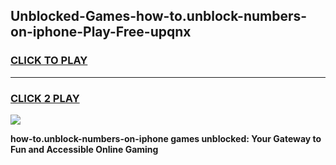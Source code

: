 
## Unblocked-Games-how-to.unblock-numbers-on-iphone-Play-Free-upqnx
<h3>
<a href="https://premium76.site?title=how-to.unblock-numbers-on-iphone&ref=10A">CLICK TO PLAY</a></h3>
<hr>

<h3>
<a href="https://premium76.site?title=how-to.unblock-numbers-on-iphone&ref=10A">CLICK 2 PLAY</a>
  
</h3>

<a href="https://premium76.site?title=how-to.unblock-numbers-on-iphone&ref=10A"><img src="https://clearcache.store/games.png"></a>


**how-to.unblock-numbers-on-iphone games unblocked: Your Gateway to Fun and Accessible Online Gaming**
